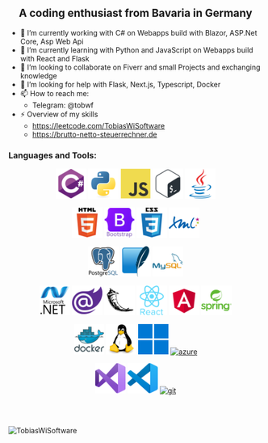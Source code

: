 <h2 align="center">A coding enthusiast from Bavaria in Germany</h2>

- 🔭 I’m currently working with C# on Webapps build with Blazor, ASP.Net Core, Asp Web Api
- 🌱 I’m currently learning with Python and JavaScript on Webapps build with React and Flask
- 👯 I’m looking to collaborate on Fiverr and small Projects and exchanging knowledge
- 🤔 I’m looking for help with Flask, Next.js, Typescript, Docker
- 📫 How to reach me:
  -  Telegram: @tobwf
- ⚡ Overview of my skills
  - https://leetcode.com/TobiasWiSoftware
  - https://brutto-netto-steuerrechner.de 

<h3 align="left">Languages and Tools:</h3>

<p align="center"> 
<a href="https://www.w3schools.com/cs/" target="_blank" rel="noreferrer"><img src="https://raw.githubusercontent.com/devicons/devicon/master/icons/csharp/csharp-original.svg" alt="csharp" width="60" height="60"/></a> 
<a href="https://www.python.org" target="_blank" rel="noreferrer"><img src="https://raw.githubusercontent.com/devicons/devicon/master/icons/python/python-original.svg" alt="python" width="60" height="60"/></a>
<a href="https://developer.mozilla.org/en-US/docs/Web/JavaScript" target="_blank" rel="noreferrer"> <img src="https://raw.githubusercontent.com/devicons/devicon/master/icons/javascript/javascript-original.svg" alt="javascript" width="60" height="60"/></a> 
<a href="https://www.gnu.org/software/bash/" target="_blank" rel="noreferrer"> <img src="https://github.com/devicons/devicon/blob/master/icons/bash/bash-plain.svg" alt="bash" width="60" height="60"/></a>
<a href="https://www.gnu.org/software/bash/" target="_blank" rel="noreferrer"> <img src="https://github.com/devicons/devicon/blob/master/icons/java/java-original.svg" alt="Java" width="60" height="60"/></a> 
</p>

<p align="center">
<a href="https://www.w3.org/html/" target="_blank" rel="noreferrer"> <img src="https://raw.githubusercontent.com/devicons/devicon/master/icons/html5/html5-original-wordmark.svg" alt="html5" width="60" height="60"/></a> 
<a href="https://getbootstrap.com" target="_blank" rel="noreferrer"><img src="https://github.com/devicons/devicon/blob/master/icons/bootstrap/bootstrap-original-wordmark.svg" alt="bootstrap" width="60" height="60"/></a> 
<a href="https://www.w3schools.com/css/" target="_blank" rel="noreferrer"><img src="https://raw.githubusercontent.com/devicons/devicon/master/icons/css3/css3-original-wordmark.svg" alt="css3" width="60" height="60"/></a>
<a href="https://learn.microsoft.com/de-de/dotnet/csharp/language-reference/xmldoc/" target="_blank" rel="noreferrer"><img src="https://github.com/devicons/devicon/blob/master/icons/xml/xml-original.svg" alt="react" width="60" height="60"/></a>
</p>

<p align="center">
<a href="https://www.postgresql.org" target="_blank" rel="noreferrer"> <img src="https://raw.githubusercontent.com/devicons/devicon/master/icons/postgresql/postgresql-original-wordmark.svg" alt="postgresql" width="60" height="60"/></a>
<a href="https://www.sqlite.org/index.html" target="_blank" rel="noreferrer"> <img src="https://github.com/devicons/devicon/blob/master/icons/sqlite/sqlite-original.svg" alt="postgresql" width="60" height="60"/></a>
<a href="https://www.mysql.com/" target="_blank" rel="noreferrer"> <img src="https://raw.githubusercontent.com/devicons/devicon/master/icons/mysql/mysql-original-wordmark.svg" alt="mysql" width="60" height="60"/></a>
</p>

<p align="center">
<a href="https://dotnet.microsoft.com/" target="_blank" rel="noreferrer"><img src="https://raw.githubusercontent.com/devicons/devicon/master/icons/dot-net/dot-net-original-wordmark.svg" alt="dotnet" width="60" height="60"/></a>
<a href="https://dotnet.microsoft.com/" target="_blank" rel="noreferrer"><img src="https://github.com/devicons/devicon/blob/master/icons/blazor/blazor-original.svg" alt="dotnet" width="60" height="60"/></a>
<a href="https://flask.palletsprojects.com/" target="_blank" rel="noreferrer"><img src="https://github.com/devicons/devicon/blob/master/icons/flask/flask-original.svg" alt="flask" width="60" height="60"/></a>
<a href="https://reactjs.org/" target="_blank" rel="noreferrer"><img src="https://raw.githubusercontent.com/devicons/devicon/master/icons/react/react-original-wordmark.svg" alt="react" width="60" height="60"/></a>
<a href="https://angular.io/" target="_blank" rel="noreferrer"><img src="https://github.com/devicons/devicon/blob/master/icons/angular/angular-original.svg" alt="Angular" width="60" height="60"/></a>
<a href="https://spring.io/" target="_blank" rel="noreferrer"><img src="https://github.com/devicons/devicon/blob/master/icons/spring/spring-original-wordmark.svg" alt="Spring Boot" width="60" height="60"/></a>
</p>

<p align="center">
<a href="https://www.docker.com/" target="_blank" rel="noreferrer"><img src="https://raw.githubusercontent.com/devicons/devicon/master/icons/docker/docker-original-wordmark.svg" alt="docker" width="60" height="60"/></a> 
<a href="https://www.linux.org/" target="_blank" rel="noreferrer"><img src="https://raw.githubusercontent.com/devicons/devicon/master/icons/linux/linux-original.svg" alt="linux" width="60" height="60"/></a>
<a href="https://microsoft.com/" target="_blank" rel="noreferrer"><img src="https://raw.githubusercontent.com/devicons/devicon/master/icons/windows11/windows11-original.svg" alt="windows11" width="60" height="60"/></a>
<a href="https://azure.microsoft.com/en-in/" target="_blank" rel="noreferrer"> <img src="https://www.vectorlogo.zone/logos/microsoft_azure/microsoft_azure-icon.svg" alt="azure" width="60" height="60"/></a>
</p>

<p align="center">
<a href="https://visualstudio.microsoft.com/de/" target="_blank" rel="noreferrer"><img src="https://github.com/devicons/devicon/blob/master/icons/visualstudio/visualstudio-original.svg" alt="VisualStudio" width="60" height="60"/></a>
<a href="https://code.visualstudio.com/" target="_blank" rel="noreferrer"><img src="https://github.com/devicons/devicon/blob/master/icons/vscode/vscode-original.svg" alt="VSCode" width="60" height="60"/></a>
<a href="https://git-scm.com/" target="_blank" rel="noreferrer"><img src="https://www.vectorlogo.zone/logos/git-scm/git-scm-icon.svg" alt="git" width="60" height="60"/></a>
</p>

<br/>
<br/>

<p align="left"> <img src="https://komarev.com/ghpvc/?username=TobiasWiSoftware&label=Profile%20views&color=0e75b6&style=flat" alt="TobiasWiSoftware" /> </p>
